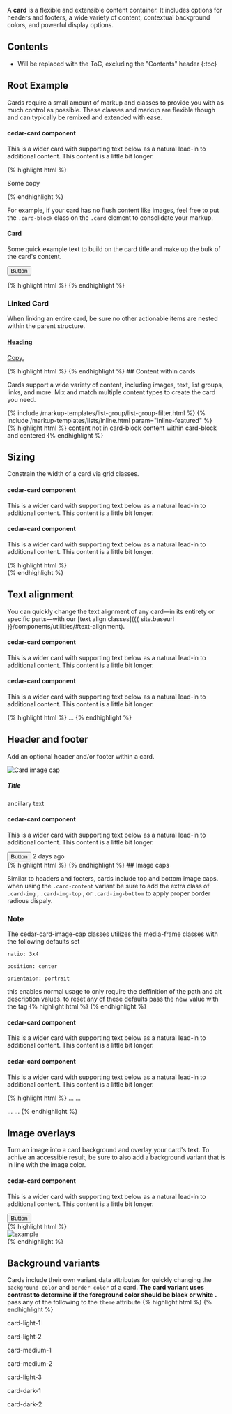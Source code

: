 A **card** is a flexible and extensible content container. It includes options for headers and footers, a wide variety of content, contextual background colors, and powerful display options.

## Contents

* Will be replaced with the ToC, excluding the "Contents" header
{:toc}

## Root Example

Cards require a small amount of markup and classes to provide you with as much control as possible. These classes and markup are flexible though and can typically be remixed and extended with ease.

<div class="cedar-example">
    <cedar-card>
        <cedar-card-image-cap-top path="http://placehold.it/320x150" alt="Example image"></cedar-card-image-cap-top>
        <cedar-card-block>
            <h4> cedar-card component </h4>
            <p>This is a wider card with supporting text below as a natural lead-in to additional content. This content is a little bit longer.</p>
        </cedar-card-block>
    </cedar-card>
</div>

{% highlight html %}
<cedar-card>
    <cedar-card-image-cap-top path="img-path" alt="context"></cedar-card-image-cap-top>
    <cedar-card-block><p>Some copy</p></cedar-card-block>
</cedar-card>
{% endhighlight %}


 For example, if your card has no flush content like images, feel free to put the `.card-block` class on the `.card` element to consolidate your markup.
<div class="cedar-example">
    <cedar-card spacing="card-block">
        <h4>Card</h4>
        <p>Some quick example text to build on the card title and make up the bulk of the card's content.</p>
        <button class="btn btn-primary">Button</button>
    </cedar-card>
</div>

{% highlight html %}
 <cedar-card spacing="card-block">
 </cedar-card>
{% endhighlight %}


### Linked Card

When linking an entire card, be sure no other actionable items are nested within the parent structure.

<div class="cedar-example" id="this-example">
<a href="#this-example" class ="card" riot-tag="cedar-card" data-example-id="link-contnet-card" >
    <cedar-card-image-cap-top alt="Example image" path="http://placehold.it/320x150" ></cedar-card-image-cap-top>
    <cedar-card-block>
        <h4> Heading </h4>
        <p>Copy.</p>
    </cedar-card-block>
</a>
</div>
{% highlight html %}
 <a href="#this-example" riot-tag="cedar-card"></a>
{% endhighlight %}
## Content within cards

Cards support a wide variety of content, including images, text, list groups, links, and more. Mix and match multiple content types to create the card you need.

<div class="cedar-example" data-example-id="content-in-content-card">
    <cedar-card>
        <cedar-card-image-cap-top alt="Example image" path="http://placehold.it/320x150" ></cedar-card-image-cap-top>
        {% include /markup-templates/list-group/list-group-filter.html %}
        <cedar-card-block align="text-xs-center">
            {% include /markup-templates/lists/inline.html param="inline-featured" %}
        </cedar-card-block>
    </cedar-card>
</div>
{% highlight html %}
<cedar-card>
    <cedar-card-image-cap-top path="img-path" alt="context"></cedar-card-image-cap-top>
    content not in card-block
    <cedar-card-block align="text-xs-center">
        content within card-block and centered
    </cedar-card-block>
</cedar-card>
{% endhighlight %}

## Sizing

Constrain the width of a card via grid classes.

<div class="cedar-example">
    <div class="row" data-example-id="card-in-grid">
        <div class="col-sm-6">
            <cedar-card>
                <cedar-card-image-cap-top alt="Example image" path="http://placehold.it/320x150" ></cedar-card-image-cap-top>
                <cedar-card-block>
                    <h4> cedar-card component </h4>
                    <p>This is a wider card with supporting text below as a natural lead-in to additional content. This content is a little bit longer.</p>
                </cedar-card-block>
            </cedar-card>
        </div>
        <div class="col-sm-6">
            <cedar-card>
                <cedar-card-image-cap-top alt="Example image" path="http://placehold.it/320x150" ></cedar-card-image-cap-top>
                <cedar-card-block>
                    <h4> cedar-card component </h4>
                    <p>This is a wider card with supporting text below as a natural lead-in to additional content. This content is a little bit longer.</p>
                </cedar-card-block>
            </cedar-card>
      </div>
    </div>
</div>
{% highlight html %}
    <div class="row">
      <div class="col-sm-12">
        <cedar-card></cedar-card>
      </div>
    </div>
{% endhighlight %}

## Text alignment

You can quickly change the text alignment of any card—in its entirety or specific parts—with our [text align classes]({{ site.baseurl }}/components/utilities/#text-alignment).
<div class="cedar-example">
    <div class="row">
        <div class="col-xs-6">
            <cedar-card spacing="card-block" align="text-xs-center" data-example-id="card-text-xs-center">
                <h4> cedar-card component </h4>
                <p>This is a wider card with supporting text below as a natural lead-in to additional content. This content is a little bit longer.</p>
            </cedar-card>
        </div>
         <div class="col-xs-6">
             <cedar-card spacing="card-block" align="text-xs-right" data-example-id="card-text-xs-right">
                <h4> cedar-card component </h4>
                <p>This is a wider card with supporting text below as a natural lead-in to additional content. This content is a little bit longer.</p>
            </cedar-card>
        </div>
    </div>
</div>

{% highlight html %}
<cedar-card spacing='card-block' align="text-xs-center"></cedar-card>
...
<cedar-card spacing='card-block' align="text-xs-right"></cedar-card>
{% endhighlight %}


## Header and footer

Add an optional header and/or footer within a card.
<div class="cedar-example">
    <cedar-card>
        <cedar-card-header >
            <div class="media">
                <div class="media-left">
                    <img src="http://placehold.it/50x50" alt="Card image cap" class="img-circle">
                </div>
                <div class="media-body">
                    <h5 class="media-heading">Title</h5>
                    <p>ancillary text</p>
                </div>
            </div>
        </cedar-card-header>
        <cedar-card-block>
            <h4> cedar-card component </h4>
            <p>This is a wider card with supporting text below as a natural lead-in to additional content. This content is a little bit longer.</p>
            <button class="btn btn-primary">Button</button>
        </cedar-card-block>
        <cedar-card-footer>
            2 days ago
        </cedar-card-footer>
    </cedar-card>
</div>
{% highlight html %}
<cedar-card>
        <cedar-card-header ></cedar-card-header>
        <cedar-card-block></cedar-card-block>
        <cedar-card-footer></cedar-card-footer>
</cedar-card>
{% endhighlight %}
## Image caps

Similar to headers and footers, cards include top and bottom image caps. when using the `.card-content` variant be sure to add the extra class of `.card-img` , `.card-img-top` , or `.card-img-bottom` to apply proper border radious dispaly.

### Note
The cedar-card-image-cap classes utilizes the media-frame classes with the following defaults set

`ratio: 3x4`

`position: center`

`orientaion: portrait`

this enables normal usage to only require the deffinition of the path and alt description values.
to reset any of these defaults pass the new value with the tag
{% highlight html %}
   <cedar-card-image-cap-top
    position="left"
    orientation="landscape"
    ratio="ratio-9-16"
    alt="Example image"
    path="http://placehold.it/320x150"
    >
{% endhighlight %}

<div class="cedar-example">
    <div class="row">
        <div class="col-sm-6">
            <cedar-card>
                <cedar-card-image-cap-top
                position="left"
                orientation="landscape"
                ratio="ratio-9-16"
                alt="Example image"
                path="http://placehold.it/320x150"
                >
                </cedar-card-image-cap-top>
                <cedar-card-block>
                    <h4> cedar-card component </h4>
                    <p>This is a wider card with supporting text below as a natural lead-in to additional content. This content is a little bit longer.</p>
                </cedar-card-block>
            </cedar-card>
        </div>
         <div class="col-sm-6">
             <cedar-card>
                <cedar-card-block>
                    <h4> cedar-card component </h4>
                    <p>This is a wider card with supporting text below as a natural lead-in to additional content. This content is a little bit longer.</p>
                </cedar-card-block>
                <cedar-card-image-cap-bottom
                alt="Example image"
                path='http://placehold.it/320x150'
                >
                </cedar-card-image-cap-bottom>
            </cedar-card>
        </div>
    </div>
</div>

{% highlight html %}
...
<cedar-card-image-cap-top></cedar-card-image-cap-top>
...

...
<cedar-card-image-cap-bottom></cedar-card-image-cap-bottom>
...
{% endhighlight %}

## Image overlays

Turn an image into a card background and overlay your card's text. To achive an accessible result, be sure to also add a background variant that is in line with the image color.
<div class="cedar-example">
    <cedar-card theme='card-dark-1'>
        <cedar-card-image-cap path="http://www.rei.com/content/landing-pages/lets-camp/img/mark/lead.jpg" alt="Text overlay cedar-card-image-cap component example" ></cedar-card-image-cap>
        <cedar-card-block overlay="true">
            <h4> cedar-card component </h4>
            <p>This is a wider card with supporting text below as a natural lead-in to additional content. This content is a little bit longer.</p>
            <button class="btn btn-primary">Button</button>
        </cedar-card-block>
    </cedar-card>
</div>
{% highlight html %}
<div class="card card-content card-dark-1">
    <div class="card-img img-frame ratio-3-4 portrait center"> <img src="..." alt="example"> </div>
    <div class="card-img-overlay card-block"></div>
</div>
{% endhighlight %}

## Background variants

Cards include their own variant data attributes for quickly changing the `background-color` and `border-color` of a card. **The card variant uses contrast to determine if the foreground color should be black or white .**
pass any of the following to the `theme` attribute
{% highlight html %}
<cedar-card theme='card-light-1'>
{% endhighlight %}
<div class="cedar-example">
    <div class="row" data-example-id="card-background-variants">
        <div class="col-sm-3">
            <cedar-card theme='card-light-1'>
                <cedar-card-block><p>card-light-1</p></cedar-card-block>
            </cedar-card>
        </div>
        <div class="col-sm-3">
            <cedar-card theme="card-light-2">
                <cedar-card-block><p>card-light-2</p></cedar-card-block>
            </cedar-card>
        </div>
        <div class="col-sm-3">
              <cedar-card theme="card-medium-1">
                <cedar-card-block><p>card-medium-1</p></cedar-card-block>
            </cedar-card>
        </div>
        <div class="col-sm-3">
            <cedar-card theme="card-medium-2">
                <cedar-card-block><p>card-medium-2</p></cedar-card-block>
            </cedar-card>
        </div>
        <div class="col-sm-3">
            <cedar-card theme="card-light-3">
                <cedar-card-block><p>card-light-3</p></cedar-card-block>
            </cedar-card>
        </div>
        <div class="col-sm-3">
            <cedar-card theme="card-dark-1">
                <cedar-card-block><p>card-dark-1</p></cedar-card-block>
            </cedar-card>
        </div>
        <div class="col-sm-3">
            <cedar-card theme="card-dark-2">
                <cedar-card-block><p>card-dark-2</p></cedar-card-block>
            </cedar-card>
        </div>
    </div>
</div>

<script>
//riot.mount('cedar-card', { c: 'card-tile'})
</script>


<!--
## Groups

Use card groups to render cards as a single, attached element with equal width and height columns. By default, card groups use `display: table;` and `table-layout: fixed;` to achieve their uniform sizing. However, enabling [flexbox mode]({{ site.baseurl }}/getting-started/flexbox) can switch that to use `display: flex;` and provide the same effect.

Only applies to small devices and above.

{% highlight html %}
<div class="card-group">
  <div class="card">
    <img class="card-img-top" data-src="holder.js/100px180/" alt="Card image cap">
    <div class="card-block">
      <h4 class="card-title">Card title</h4>
      <p class="card-text">This is a wider card with supporting text below as a natural lead-in to additional content. This content is a little bit longer.</p>
      <p class="card-text"><small class="text-muted">Last updated 3 mins ago</small></p>
    </div>
  </div>
  <div class="card">
    <img class="card-img-top" data-src="holder.js/100px180/" alt="Card image cap">
    <div class="card-block">
      <h4 class="card-title">Card title</h4>
      <p class="card-text">This card has supporting text below as a natural lead-in to additional content.</p>
      <p class="card-text"><small class="text-muted">Last updated 3 mins ago</small></p>
    </div>
  </div>
  <div class="card">
    <img class="card-img-top" data-src="holder.js/100px180/" alt="Card image cap">
    <div class="card-block">
      <h4 class="card-title">Card title</h4>
      <p class="card-text">This is a wider card with supporting text below as a natural lead-in to additional content. This card has even longer content than the first to show that equal height action.</p>
      <p class="card-text"><small class="text-muted">Last updated 3 mins ago</small></p>
    </div>
  </div>
</div>
{% endhighlight %}

## Decks

Need a set of equal width and height cards that aren't attached to one another? Use card decks. By default, card decks require two wrapping elements: `.card-deck-wrapper` and a `.card-deck`. We use table styles for the sizing and the gutters on `.card-deck`. The `.card-deck-wrapper` is used to negative margin out the `border-spacing` on the `.card-deck`.

Only applies to small devices and above.

**ProTip!** If you enable [flexbox mode]({{ site.baseurl }}/getting-started/flexbox/), you can remove the `.card-deck-wrapper`.

{% highlight html %}
<div class="card-deck-wrapper">
  <div class="card-deck">
    <div class="card">
      <img class="card-img-top" data-src="holder.js/100px200/" alt="Card image cap">
      <div class="card-block">
        <h4 class="card-title">Card title</h4>
        <p class="card-text">This is a longer card with supporting text below as a natural lead-in to additional content. This content is a little bit longer.</p>
        <p class="card-text"><small class="text-muted">Last updated 3 mins ago</small></p>
      </div>
    </div>
    <div class="card">
      <img class="card-img-top" data-src="holder.js/100px200/" alt="Card image cap">
      <div class="card-block">
        <h4 class="card-title">Card title</h4>
        <p class="card-text">This card has supporting text below as a natural lead-in to additional content.</p>
        <p class="card-text"><small class="text-muted">Last updated 3 mins ago</small></p>
      </div>
    </div>
    <div class="card">
      <img class="card-img-top" data-src="holder.js/100px200/" alt="Card image cap">
      <div class="card-block">
        <h4 class="card-title">Card title</h4>
        <p class="card-text">This is a wider card with supporting text below as a natural lead-in to additional content. This card has even longer content than the first to show that equal height action.</p>
        <p class="card-text"><small class="text-muted">Last updated 3 mins ago</small></p>
      </div>
    </div>
  </div>
</div>
{% endhighlight %}

## Columns

Cards can be organized into [Masonry](http://masonry.desandro.com)-like columns with just CSS by wrapping them in `.card-columns`. Only applies to small devices and above.

**Heads up!** This is **not available in IE9 and below** as they have no support for the [`column-*` CSS properties](https://developer.mozilla.org/en-US/docs/Web/Guide/CSS/Using_multi-column_layouts).

{% highlight html %}
<div class="card-columns">
  <div class="card">
    <img class="card-img-top" data-src="holder.js/100px160/" alt="Card image cap">
    <div class="card-block">
      <h4 class="card-title">Card title that wraps to a new line</h4>
      <p class="card-text">This is a longer card with supporting text below as a natural lead-in to additional content. This content is a little bit longer.</p>
    </div>
  </div>
  <div class="card card-block">
    <blockquote class="card-blockquote">
      <p>Lorem ipsum dolor sit amet, consectetur adipiscing elit. Integer posuere erat a ante.</p>
      <footer>
        <small class="text-muted">
          Someone famous in <cite title="Source Title">Source Title</cite>
        </small>
      </footer>
    </blockquote>
  </div>
  <div class="card">
    <img class="card-img-top" data-src="holder.js/100px160/" alt="Card image cap">
    <div class="card-block">
      <h4 class="card-title">Card title</h4>
      <p class="card-text">This card has supporting text below as a natural lead-in to additional content.</p>
      <p class="card-text"><small class="text-muted">Last updated 3 mins ago</small></p>
    </div>
  </div>
  <div class="card card-block card-inverse card-primary text-xs-center">
    <blockquote class="card-blockquote">
      <p>Lorem ipsum dolor sit amet, consectetur adipiscing elit. Integer posuere erat.</p>
      <footer>
        <small>
          Someone famous in <cite title="Source Title">Source Title</cite>
        </small>
      </footer>
    </blockquote>
  </div>
  <div class="card card-block text-xs-center">
    <h4 class="card-title">Card title</h4>
    <p class="card-text">This card has supporting text below as a natural lead-in to additional content.</p>
    <p class="card-text"><small class="text-muted">Last updated 3 mins ago</small></p>
  </div>
  <div class="card">
    <img class="card-img" data-src="holder.js/100px260/" alt="Card image">
  </div>
  <div class="card card-block text-xs-right">
    <blockquote class="card-blockquote">
      <p>Lorem ipsum dolor sit amet, consectetur adipiscing elit. Integer posuere erat a ante.</p>
      <footer>
        <small class="text-muted">
          Someone famous in <cite title="Source Title">Source Title</cite>
        </small>
      </footer>
    </blockquote>
  </div>
  <div class="card card-block">
    <h4 class="card-title">Card title</h4>
    <p class="card-text">This is a wider card with supporting text below as a natural lead-in to additional content. This card has even longer content than the first to show that equal height action.</p>
    <p class="card-text"><small class="text-muted">Last updated 3 mins ago</small></p>
  </div>
</div>
{% endhighlight %}
 -->
